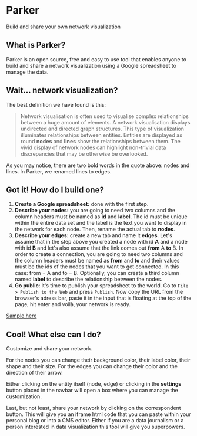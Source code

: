 # Parker
Build and share your own network visualization

## What is Parker?
Parker is an open source, free and easy to use tool that enables anyone to build and share a network visualization using a Google spreadsheet to manage the data.

## Wait... network visualization?
The best definition we have found is this:
> Network visualisation is often used to visualise complex relationships between a huge amount of elements. A network visualisation displays undirected and directed graph structures. This type of visualization illuminates relationships between entities. Entities are displayed as round **nodes** and **lines** show the relationships between them. The vivid display of network nodes can highlight non-trivial data discrepancies that may be otherwise be overlooked.

As you may notice, there are two bold words in the quote above: nodes and lines. In Parker, we renamed lines to edges.

## Got it! How do I build one?
1. **Create a Google spreadsheet:** done with the first step.
1. **Describe your nodes:** you are going to need two columns and the column headers must be named as **id** and **label**. The id must be unique within the entire data set and the label is the text you want to display in the network for each node. Then, rename the actual tab to **nodes**.
1. **Describe your edges:** create a new tab and name it **edges**. Let's assume that in the step above you created a node with id **A** and a node with id **B** and let's also assume that the link comes out **from** A **to** B. In order to create a connection, you are going to need two columns and the column headers must be named as **from** and **to** and their values must be the ids of the nodes that you want to get connected. In this case: from = A and to = B. Optionally, you can create a third column named **label** to describe the relationship between the nodes.
1. **Go public**: it's time to publish your spreadsheet to the world. Go to `File > Publish to the Web` and press `Publish`. Now copy the URL from the browser's adress bar, paste it in the input that is floating at the top of the page, hit enter and voilà, your network is ready.

[Sample here](https://docs.google.com/spreadsheets/d/1llUmt8b9gB5haZ7RRbhZK9xRhBrhG7wo-q5I1IlPHuU/edit#gid=0)

## Cool! What else can I do?
Customize and share your network.

For the nodes you can change their background color, their label color, their shape and their size. For the edges you can change their color and the direction of their arrow.

Either clicking on the entity itself (node, edge) or clicking in the **settings** button placed in the navbar will open a box where you can manage the customization.

Last, but not least, share your network by clicking on the correspondent button. This will give you an iframe html code that you can paste within your personal blog or into a CMS editor. Either if you are a data journalism or a person interested in data visualization this tool will give you superpowers.